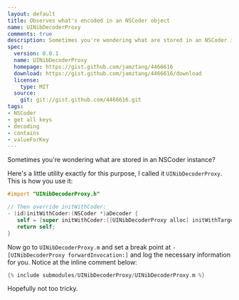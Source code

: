 ```yaml
--- 
layout: default
title: Observes what's encoded in an NSCoder object
name: UINibDecoderProxy
comments: true
description: Sometimes you're wondering what are stored in an NSCoder instance? Here's a little utility exactly for this purpose, I called it `UINibDecoderProxy`.
spec:
  version: 0.0.1
  name: UINibDecoderProxy
  homepage: https://gist.github.com/jamztang/4466616
  download: https://gist.github.com/jamztang/4466616/download
  license:
    type: MIT
  source:
    git: git://gist.github.com/4466616.git
tags:
- NSCoder
- get all keys
- decoding
- contains
- valueForKey
---
```


Sometimes you're wondering what are stored in an NSCoder instance?

Here's a little utility exactly for this purpose, I called it `UINibDecoderProxy`. This is how you use it:

```objective-c
#import "UINibDecoderProxy.h"

// Then override initWithCoder:
- (id)initWithCoder:(NSCoder *)aDecoder {
   self = [super initWithCoder:[[UINibDecoderProxy alloc] initWithTarget:aDecoder]];
   return self;
}
```

Now go to `UINibDecoderProxy.m` and set a break point at `-[UINibDecoderProxy forwardInvocation:]` and log the necessary information for you. Notice at the inline comment below:

```objective-c
{% include submodules/UINibDecoderProxy/UINibDecoderProxy.m %}
```

Hopefully not too tricky.
